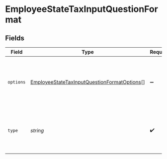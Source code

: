 # EmployeeStateTaxInputQuestionFormat


## Fields

| Field                                                                                                             | Type                                                                                                              | Required                                                                                                          | Description                                                                                                       |
| ----------------------------------------------------------------------------------------------------------------- | ----------------------------------------------------------------------------------------------------------------- | ----------------------------------------------------------------------------------------------------------------- | ----------------------------------------------------------------------------------------------------------------- |
| `options`                                                                                                         | [EmployeeStateTaxInputQuestionFormatOptions](../../models/shared/employeestatetaxinputquestionformatoptions.md)[] | :heavy_minus_sign:                                                                                                | For "Select" type questions, the allowed values and display labels.                                               |
| `type`                                                                                                            | *string*                                                                                                          | :heavy_check_mark:                                                                                                | Describes the type of question - Text, Number, Select, Currency                                                   |